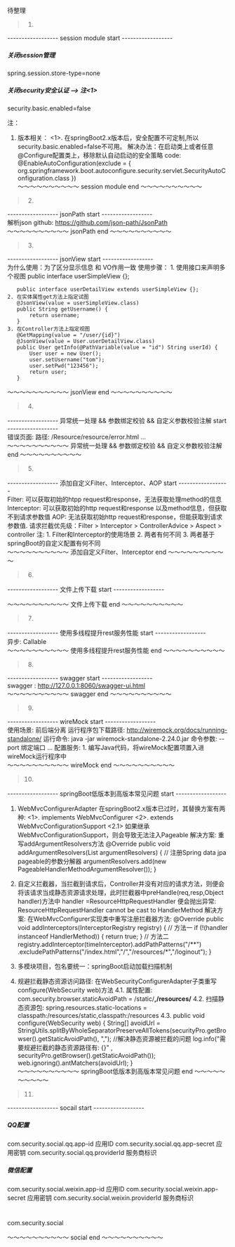 待整理  
> 1.
------------------ session module start ------------------   
##### 关闭session管理 
spring.session.store-type=none
##### 关闭security安全认证 --> 注<1>
security.basic.enabled=false

注：
 1. 版本相关：
 	<1>. 在springBoot2.x版本后，安全配置不可定制,所以security.basic.enabled=false不可用。
 		 解决办法：在启动类上或者任意@Configure配置类上，移除默认自动启动的安全策略
 		 code: @EnableAutoConfiguration(exclude = {
        			org.springframework.boot.autoconfigure.security.servlet.SecurityAutoConfiguration.class
		 	   })  
～～～～～～～～～～  session module end ～～～～～～～～～～  


> 2.
------------------ jsonPath start ------------------  
解析json
github: https://github.com/json-path/JsonPath  
～～～～～～～～～～ jsonPath end ～～～～～～～～～～  

>3.
------------------ jsonView start ------------------  
为什么使用：为了区分显示信息 和 VO作用一致
使用步骤：
	1. 使用接口来声明多个视图
	   public interface userSimpleView {};

       public interface userDetailView extends userSimpleView {};
	2. 在实体属性get方法上指定试图
	   @JsonView(value = userSimpleView.class)
	   public String getUsername() {
	       return username;
	   }
	3. 在Controller方法上指定视图
	   @GetMapping(value = "/user/{id}")
	   @JsonView(value = User.userDetailView.class)
	   public User getInfo(@PathVariable(value = "id") String userId) {
	       User user = new User();
	       user.setUsername("tom");
	       user.setPwd("123456");
	       return user;
	   }  
～～～～～～～～～～ jsonView end ～～～～～～～～～～  

>4.
------------------ 异常统一处理 && 参数绑定校验 && 自定义参数校验注解 start ------------------  
 错误页面: 
 		 路径: /Resource/resource/error.html ...  
～～～～～～～～～～ 异常统一处理 && 参数绑定校验 && 自定义参数校验注解 end ～～～～～～～～～～  

>5.
------------------ 添加自定义Filter、Interceptor、AOP start ------------------  
 Filter: 可以获取初始的htpp request和response，无法获取处理method的信息
 Interceptor: 可以获取初始的http request和response 以及method信息，但获取不到请求参数值
 AOP: 无法获取初始http request和response，但能获取到请求参数值.
 请求拦截优先级：Filter > Interceptor > ControllerAdvice > Aspect > controller
 注: 
 	1. Filter和Interceptor的使用场景
 	2. 两者有何不同
 	3. 两者基于springBoot的自定义配置有何不同  
～～～～～～～～～～ 添加自定义Filter、Interceptor end ～～～～～～～～～～  

>6.
------------------ 文件上传下载 start ------------------  
 
～～～～～～～～～～ 文件上传下载 end ～～～～～～～～～～  

>7.
------------------ 使用多线程提升rest服务性能 start ------------------  
异步: Callable   
～～～～～～～～～～ 使用多线程提升rest服务性能 end ～～～～～～～～～～  

>8.
------------------ swagger start ------------------  
swagger : http://127.0.0.1:8060/swagger-ui.html  
～～～～～～～～～～ swagger end ～～～～～～～～～～  

>9.
------------------ wireMock start ------------------  
使用场景: 前后端分离
运行程序包下载路径: http://wiremock.org/docs/running-standalone/
运行命令:  java -jar wiremock-standalone-2.24.0.jar 
命令参数:  --port 绑定端口 ...
配置服务: 
	  1. 编写Java代码，将wireMock配置项置入进wireMock运行程序中  
～～～～～～～～～～ wireMock end ～～～～～～～～～～  

>10.
------------------ springBoot低版本到高版本常见问题 start ------------------  
1. WebMvcConfigurerAdapter 在springBoot2.x版本已过时，其替换方案有两种:
	<1>. implements WebMvcConfigurer
	<2>. extends WebMvcConfigurationSupport
		<2.1> 如果继承 WebMvcConfigurationSupport，则会导致无法注入Pageable
			  解决方案: 重写addArgumentResolvers方法
			  @Override
		      public void addArgumentResolvers(List<HandlerMethodArgumentResolver> argumentResolvers) {
		          // 注册Spring data jpa pageable的参数分解器
		          argumentResolvers.add(new PageableHandlerMethodArgumentResolver());
		      }

2. 自定义拦截器，当拦截到请求后，Controller并没有对应的请求方法，则便会将该请求当成静态资源请求处理，此时拦截器中preHandle(req,resp,Object handler)方法中 
   handler =ResourceHttpRequestHandler 便会抛出异常: ResourceHttpRequestHandler cannot be cast to HandlerMethod
   解决方案:
   		在WebMvcConfigurer实现类中重写注册拦截器方法: 
   						 @Override
						 public void addInterceptors(InterceptorRegistry registry) {
						 	 // 方法一
						 	 if (!(handler instanceof HandlerMethod)) {
					            return true;
					         }
					         // 方法二
							 registry.addInterceptor(timeInterceptor).addPathPatterns("/**")
									.excludePathPatterns("/index.html","/","/resources/*","/loginout");
						 }
3. 多模块项目，包名要统一：springBoot启动加载扫描机制
4. 规避拦截静态资源访问路径: 
	在WebSecurityConfigurerAdapter子类重写configure(WebSecurity web)方法
	4.1. 属性配置: com.security.browser.staticAvoidPath = /static/**,/resources/**
	4.2. 扫描静态资源包: spring.resources.static-locations = classpath:/resources/static,classpath:/resources
	4.3.
	public void configure(WebSecurity web) {
		String[] avoidUrl = StringUtils.splitByWholeSeparatorPreserveAllTokens(securityPro.getBrowser().getStaticAvoidPath(), ",");
		//解决静态资源被拦截的问题
		log.info("需要规避拦截的静态资源路径有: {}" , securityPro.getBrowser().getStaticAvoidPath());
		web.ignoring().antMatchers(avoidUrl);
	}  
～～～～～～～～～～ springBoot低版本到高版本常见问题 end ～～～～～～～～～～  

>11.
------------------ socail start ------------------  
##### QQ配置
com.security.social.qq.app-id 应用ID
com.security.social.qq.app-secret 应用密钥
com.security.social.qq.providerId 服务商标识

##### 微信配置
com.security.social.weixin.app-id 应用ID
com.security.social.weixin.app-secret 应用密钥
com.security.social.weixin.providerId 服务商标识

#
com.security.social  

～～～～～～～～～～ social end ～～～～～～～～～～

